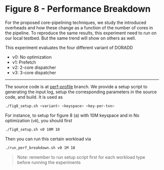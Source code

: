# Figure 8 - Performance Breakdown

For the proposed core-pipelining techniques, we study the introduced overheads and how these change as a function of the number of cores in the pipeline. To reproduce the same results, this experiment need to run on our local testbed. But the same trend will show on others as well.

This experiment evaluates the four different variant of DORADD

- v0: No optimization
- v1: Prefetch
- v2: 2-core dispatcher
- v3: 3-core dispatcher

---

The source code is at [perf-profile](https://github.com/doradd-rt/doradd/tree/perf-profile) branch. We provide a setup script to generating the input log, setup the corresponding parameters in the source code, and build. It is used as 

```bash
./fig8_setup.sh <variant> <keyspace> <key-per-txn>
```

For instance, to setup for  figure 8 (a) with 10M keyspace and in No optimization (`v0`),  you should first 

```bash
./fig8_setup.sh v0 10M 10
```

Then you can run this certain workload via

```bash
./run_perf_breakdown.sh v0 1M 10
```

> Note: remember to run setup script first for each workload type before running the experiments
>

